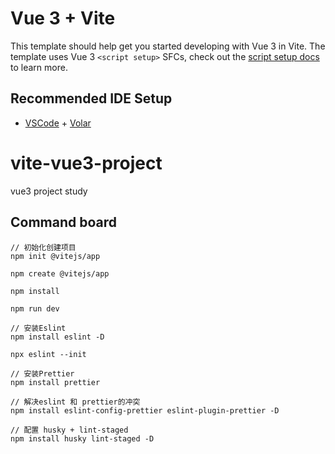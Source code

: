 <!--
 * @Descripttion: 
 * @version: 1.0.0
 * @Author: maxin
 * @Date: 2022-03-29 16:02:21
 * @LastEditors: maxin
 * @LastEditTime: 2022-03-29 16:36:31
-->

# Vue 3 + Vite

This template should help get you started developing with Vue 3 in Vite. The template uses Vue 3 `<script setup>` SFCs, check out the [script setup docs](https://v3.vuejs.org/api/sfc-script-setup.html#sfc-script-setup) to learn more.

## Recommended IDE Setup

- [VSCode](https://code.visualstudio.com/) + [Volar](https://marketplace.visualstudio.com/items?itemName=johnsoncodehk.volar)

# vite-vue3-project
vue3 project study


## Command board

```
// 初始化创建项目
npm init @vitejs/app

npm create @vitejs/app

npm install

npm run dev

// 安装Eslint
npm install eslint -D

npx eslint --init

// 安装Prettier
npm install prettier

// 解决eslint 和 prettier的冲突
npm install eslint-config-prettier eslint-plugin-prettier -D

// 配置 husky + lint-staged
npm install husky lint-staged -D


```
